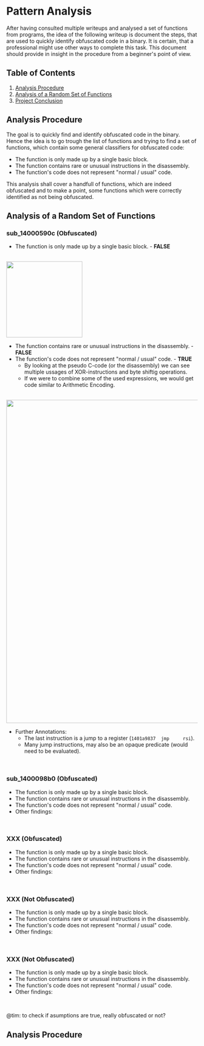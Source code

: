 # Pattern Analysis
After having consulted multiple writeups and analysed a set of functions from programs, the idea of the following writeup is document the steps, that are used to quickly identify obfuscated code in a binary. It is certain, that a professional might use other ways to complete this task. This document should provide in insight in the procedure from a beginner's point of view.

## Table of Contents
1. [Analysis Procedure](#analysisprocedure)
2. [Analysis of a Random Set of Functions](#randomanalysis)
3. [Project Conclusion](#typeofobfuscation)

## Analysis Procedure <a name="analysisprocedure"></a>
The goal is to quickly find and identify obfuscated code in the binary. Hence the idea is to go trough the list of functions and trying to find a set of functions, which contain some general classifiers for obfuscated code: 
- The function is only made up by a single basic block.
- The function contains rare or unusual instructions in the disassembly.
- The function's code does not represent "normal / usual" code.

This analysis shall cover a handfull of functions, which are indeed obfuscated and to make a point, some functions which were correctly identified as not being obfuscated.

## Analysis of a Random Set of Functions <a name="randomanalysis"></a>
### sub_14000590c (Obfuscated)
- The function is only made up by a single basic block. - **FALSE**

<br>
<img src="https://github.com/OpaxIV/hslu_secproj/assets/93701325/a894a973-ea02-45a4-ac23-916405a2c733" width="200">
<br>

- The function contains rare or unusual instructions in the disassembly. - **FALSE**
- The function's code does not represent "normal / usual" code. - **TRUE**
  - By looking at the pseudo C-code (or the disassembly) we can see multiple ussages of XOR-instructions and byte shiftig operations.
  - If we were to combine some of the used expressions, we would get code similar to Arithmetic Encoding.
<br>
<img src="https://github.com/OpaxIV/hslu_secproj/assets/93701325/254b00d7-21e5-4562-9706-d6bd7a444623" width="850">
<br> 

- Further Annotations:
  - The last instruction is a jump to a register (`1401a9837  jmp     rsi`).
  - Many jump instructions, may also be an opaque predicate (would need to be evaluated).

<br>

### sub_1400098b0 (Obfuscated)
- The function is only made up by a single basic block.
- The function contains rare or unusual instructions in the disassembly.
- The function's code does not represent "normal / usual" code.
- Other findings:
<br>

### XXX (Obfuscated)
- The function is only made up by a single basic block.
- The function contains rare or unusual instructions in the disassembly.
- The function's code does not represent "normal / usual" code.
- Other findings:
<br>

### XXX (Not Obfuscated)
- The function is only made up by a single basic block.
- The function contains rare or unusual instructions in the disassembly.
- The function's code does not represent "normal / usual" code.
- Other findings:
<br>

### XXX (Not Obfuscated)
- The function is only made up by a single basic block.
- The function contains rare or unusual instructions in the disassembly.
- The function's code does not represent "normal / usual" code.
- Other findings:
<br>

@tim: to check if asumptions are true, really obfuscated or not?




## Analysis Procedure <a name="analysisprocedure"></a>
